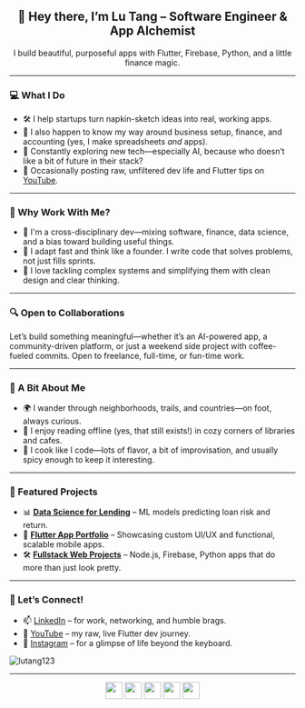<h2 align="center">👋 Hey there, I’m Lu Tang – Software Engineer & App Alchemist</h2>

<p align="center">I build beautiful, purposeful apps with Flutter, Firebase, Python, and a little finance magic.</p>

---

### 💻 What I Do

- 🛠️ I help startups turn napkin-sketch ideas into real, working apps.
- 💼 I also happen to know my way around business setup, finance, and accounting (yes, I make spreadsheets *and* apps).
- 🔬 Constantly exploring new tech—especially AI, because who doesn’t like a bit of future in their stack?
- 🎥 Occasionally posting raw, unfiltered dev life and Flutter tips on [YouTube](https://www.youtube.com/channel/UCREeNdRLjKigA5XlQyt0-CA).

---

### 🌟 Why Work With Me?

- 🧠 I'm a cross-disciplinary dev—mixing software, finance, data science, and a bias toward building useful things.
- 🔄 I adapt fast and think like a founder. I write code that solves problems, not just fills sprints.
- 🧩 I love tackling complex systems and simplifying them with clean design and clear thinking.

---

### 🔍 Open to Collaborations

Let’s build something meaningful—whether it’s an AI-powered app, a community-driven platform, or just a weekend side project with coffee-fueled commits. Open to freelance, full-time, or fun-time work.

---

### 🤹 A Bit About Me

- 🌍 I wander through neighborhoods, trails, and countries—on foot, always curious.
- 📖 I enjoy reading offline (yes, that still exists!) in cozy corners of libraries and cafes.
- 🍜 I cook like I code—lots of flavor, a bit of improvisation, and usually spicy enough to keep it interesting.

---

### 📌 Featured Projects

- 📊 **[Data Science for Lending](https://github.com/lutang123/Data-Science-Projects)** – ML models predicting loan risk and return.
- 📱 **[Flutter App Portfolio](https://github.com/lutang123/Flutter-MobileApp-Projects)** – Showcasing custom UI/UX and functional, scalable mobile apps.
- 🛠️ **[Fullstack Web Projects](https://github.com/lutang123/Web-Development-Projects)** – Node.js, Firebase, Python apps that do more than just look pretty.

---

### 🤝 Let’s Connect!

- 📫 [LinkedIn](https://linkedin.com/in/lutang123) – for work, networking, and humble brags.
- 🎥 [YouTube](https://www.youtube.com/channel/UCREeNdRLjKigA5XlQyt0-CA) – my raw, live Flutter dev journey.
- 📸 [Instagram](https://www.instagram.com/like_lulu_like_lulia/) – for a glimpse of life beyond the keyboard.

<p align="left"> <img src="https://komarev.com/ghpvc/?username=lutang123" alt="lutang123" /> </p>

---

<p align="center">
<a href="https://www.youtube.com/channel/UCREeNdRLjKigA5XlQyt0-CA"><img src="https://cdn.jsdelivr.net/npm/simple-icons@3.0.1/icons/youtube.svg" height="30" /></a>
<a href="https://twitter.com/TheFlutterFairy"><img src="https://cdn.jsdelivr.net/npm/simple-icons@3.0.1/icons/twitter.svg" height="30" /></a>
<a href="https://linkedin.com/in/lutang123"><img src="https://cdn.jsdelivr.net/npm/simple-icons@3.0.1/icons/linkedin.svg" height="30" /></a>
<a href="https://www.facebook.com/lu.tang.1422"><img src="https://cdn.jsdelivr.net/npm/simple-icons@3.0.1/icons/facebook.svg" height="30" /></a>
<a href="https://www.instagram.com/like_lulu_like_lulia/"><img src="https://cdn.jsdelivr.net/npm/simple-icons@3.0.1/icons/instagram.svg" height="30" /></a>
</p>
